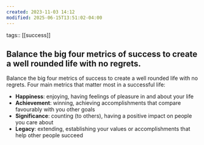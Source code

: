 ```yaml
---
created: 2023-11-03 14:12
modified: 2025-06-15T13:51:02-04:00
---
```

tags:: [[success]]
## Balance the big four metrics of success to create a well rounded life with no regrets.

Balance the big four metrics of success to create a well rounded life with no regrets.
Four main metrics that matter most in a successful life:
- **Happiness**: enjoying, having feelings of pleasure in and about your life
- **Achievement**: winning, achieving accomplishments that compare favourably with you other goals
- **Significance**: counting (to others), having a positive impact on people you care about
- **Legacy**: extending, establishing your values or accomplishments that help other people succeed

